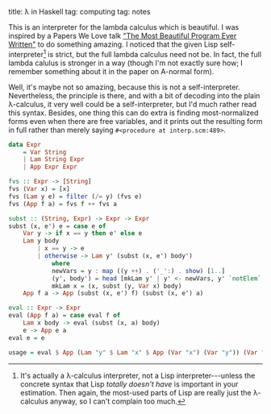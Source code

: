 title: λ in Haskell
tag: computing
tag: notes

This is an interpreter for the lambda calculus which is beautiful.
I was inspired by a Papers We Love talk ["The Most Beautiful Program Ever Written"](https://www.youtube.com/watch?v=OyfBQmvr2Hc) to do something amazing.
I noticed that the given Lisp self-interpreter[^not-self-interpreter] is strict, but the full lambda calculus need not be.
In fact, the full lambda calulus is stronger in a way (though I'm not exactly sure how; I remember something about it in the paper on A-normal form).

[^not-self-interpreter]: It's actually a λ-calculus interpreter, not a Lisp interpreter---unless the concrete syntax that Lisp _totally doesn't have_ is important in your estimation. Then again, the most-used parts of Lisp are really just the λ-calculus anyway, so I can't complain too much.

Well, it's maybe not so amazing, because this is not a self-interpreter.
Nevertheless, the principle is there, and with a bit of decoding into the plain λ-calculus, it very well could be a self-interpreter, but I'd much rather read this syntax.
Besides, one thing this can do extra is finding most-normalized forms even when there are free variables, and it prints out the resulting form in full rather than merely saying `#<procedure at interp.scm:489>`.

```haskell
data Expr
    = Var String
    | Lam String Expr
    | App Expr Expr

fvs :: Expr -> [String]
fvs (Var x) = [x]
fvs (Lam y e) = filter (/= y) (fvs e)
fvs (App f a) = fvs f ++ fvs a

subst :: (String, Expr) -> Expr -> Expr
subst (x, e') e = case e of
    Var y -> if x == y then e' else e
    Lam y body
        | x == y -> e
        | otherwise -> Lam y' (subst (x, e') body')
            where
            newVars = y : map ((y ++) . ('_':) . show) [1..]
            (y', body') = head [mkLam y' | y' <- newVars, y' `notElem` fvs e' ]
            mkLam x = (x, subst (y, Var x) body)
    App f a -> App (subst (x, e') f) (subst (x, e') a)

eval :: Expr -> Expr
eval (App f a) = case eval f of
    Lam x body -> eval (subst (x, a) body)
    e -> App e a
eval e = e

usage = eval $ App (Lam "y" $ Lam "x" $ App (Var "x") (Var "y")) (Var "x")
```
